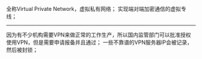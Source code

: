 全称Virtual Private Network，虚拟私有网络；
实现端对端加密通信的虚拟专线；
***
因为有不少机构需要VPN来做正常的工作生产，所以国内监管部门可以批准授权使用VPN，但是需要申请报备并且通过；
一些不靠谱的VPN服务器IP会被记录，然后被封锁；